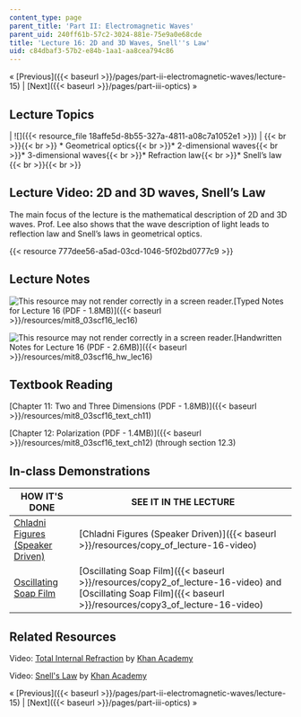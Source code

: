 ```yaml
---
content_type: page
parent_title: 'Part II: Electromagnetic Waves'
parent_uid: 240ff61b-57c2-3024-881e-75e9a0e68cde
title: 'Lecture 16: 2D and 3D Waves, Snell''s Law'
uid: c84dbaf3-57b2-e84b-1aa1-aa8cea794c86
---
```


« [Previous]({{< baseurl >}}/pages/part-ii-electromagnetic-waves/lecture-15) | [Next]({{< baseurl >}}/pages/part-iii-optics) »

Lecture Topics
--------------

| ![]({{< resource_file 18affe5d-8b55-327a-4811-a08c7a1052e1 >}}) |  {{< br >}}{{< br >}} *   Geometrical optics{{< br >}}*   2-dimensional waves{{< br >}}*   3-dimensional waves{{< br >}}*   Refraction law{{< br >}}*   Snell’s law {{< br >}}{{< br >}}  

Lecture Video: 2D and 3D waves, Snell’s Law
-------------------------------------------

The main focus of the lecture is the mathematical description of 2D and 3D waves. Prof. Lee also shows that the wave description of light leads to reflection law and Snell’s laws in geometrical optics.

{{< resource 777dee56-a5ad-03cd-1046-5f02bd0777c9 >}}

Lecture Notes
-------------

![This resource may not render correctly in a screen reader.](/images/inacessible.gif)[Typed Notes for Lecture 16 (PDF - 1.8MB)]({{< baseurl >}}/resources/mit8_03scf16_lec16)

![This resource may not render correctly in a screen reader.](/images/inacessible.gif)[Handwritten Notes for Lecture 16 (PDF - 2.6MB)]({{< baseurl >}}/resources/mit8_03scf16_hw_lec16)

Textbook Reading
----------------

[Chapter 11: Two and Three Dimensions (PDF - 1.8MB)]({{< baseurl >}}/resources/mit8_03scf16_text_ch11) 

[Chapter 12: Polarization (PDF - 1.4MB)]({{< baseurl >}}/resources/mit8_03scf16_text_ch12) (through section 12.3) 

In-class Demonstrations
-----------------------

| HOW IT'S DONE | SEE IT IN THE LECTURE |
| --- | --- |
| [Chladni Figures (Speaker Driven)](http://tsgphysics.mit.edu/front/?page=demo.php&letnum=C%2038&show=0) | [Chladni Figures (Speaker Driven)]({{< baseurl >}}/resources/copy_of_lecture-16-video) |
| [Oscillating Soap Film](http://tsgphysics.mit.edu/front/?page=demo.php&letnum=C%2040&show=0) | [Oscillating Soap Film]({{< baseurl >}}/resources/copy2_of_lecture-16-video) and [Oscillating Soap Film]({{< baseurl >}}/resources/copy3_of_lecture-16-video) 

Related Resources
-----------------

Video: [Total Internal Refraction](https://www.youtube.com/watch?v=WRuatAcd2WY) by [Khan Academy](https://www.youtube.com/channel/UC4a-Gbdw7vOaccHmFo40b9g)

Video: [Snell's Law](https://www.youtube.com/watch?v=y55tzg_jW9I) by [Khan Academy](https://www.youtube.com/channel/UC4a-Gbdw7vOaccHmFo40b9g)

« [Previous]({{< baseurl >}}/pages/part-ii-electromagnetic-waves/lecture-15) | [Next]({{< baseurl >}}/pages/part-iii-optics) »